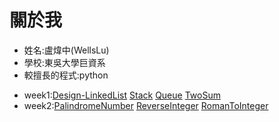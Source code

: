 # 關於我
* 姓名:盧煒中(WellsLu)
* 學校:東吳大學巨資系
* 較擅長的程式:python
- week1:[Design-LinkedList](https://github.com/wellslu/DSA/blob/master/week1/Design-LinkedList.py) [Stack](https://github.com/wellslu/DSA/blob/master/week1/MinStack2.py) [Queue](https://github.com/wellslu/DSA/blob/master/week1/MyQueue.py) [TwoSum](https://github.com/wellslu/DSA/blob/master/week1/TwoSum.py)
- week2:[PalindromeNumber](https://github.com/wellslu/DSA/tree/master/week2/PalindromeNumber.py) [ReverseInteger](https://github.com/wellslu/DSA/tree/master/week2/ReverseInteger.py) [RomanToInteger](https://github.com/wellslu/DSA/tree/master/week2/RomanToInteger.py)
